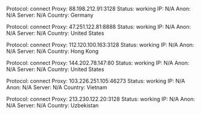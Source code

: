 Protocol: connect
Proxy: 88.198.212.91:3128
Status: working
IP: N/A
Anon: N/A
Server: N/A
Country: Germany

Protocol: connect
Proxy: 47.251.122.81:8888
Status: working
IP: N/A
Anon: N/A
Server: N/A
Country: United States

Protocol: connect
Proxy: 112.120.100.163:3128
Status: working
IP: N/A
Anon: N/A
Server: N/A
Country: Hong Kong

Protocol: connect
Proxy: 144.202.78.147:80
Status: working
IP: N/A
Anon: N/A
Server: N/A
Country: United States

Protocol: connect
Proxy: 103.226.251.105:46273
Status: working
IP: N/A
Anon: N/A
Server: N/A
Country: Vietnam

Protocol: connect
Proxy: 213.230.122.20:3128
Status: working
IP: N/A
Anon: N/A
Server: N/A
Country: Uzbekistan

